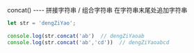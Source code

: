 concat() ---- 拼接字符串 / 组合字符串  在字符串末尾处追加字符串

```js
let str = 'dengZiYao';
 
console.log(str.concat('ab')  // dengZiYaoab
console.log(str.concat('ab','cd'))  // dengZiYaoabcd
```


